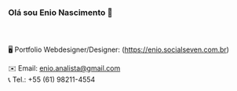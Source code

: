 ### Olá sou Enio Nascimento 👋<br><br><br>

🖥️ Portfolio Webdesigner/Designer: (https://enio.socialseven.com.br)<br>

✉️ Email: enio.analista@gmail.com<br>
📞 Tel.: +55 (61) 98211-4554 
